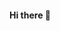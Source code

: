 #### Hi there 👋

<!--
**Olgaminch7/Olgaminch7** is a ✨ _special_ ✨ repository because its `README.md` (this file) appears on your GitHub profile.

👋 Hi, I’m Olga Melnichenko.
👀 I’m interested in growing my software development skills!
💬 Ask me about learning at Tech Elevator bootcamp.
🌱 I’m currently studying in Tech Elevator Coding Bootcamp, Columbus campus.
📫 How to reach me: ola.melnichenko10@gmail.com
